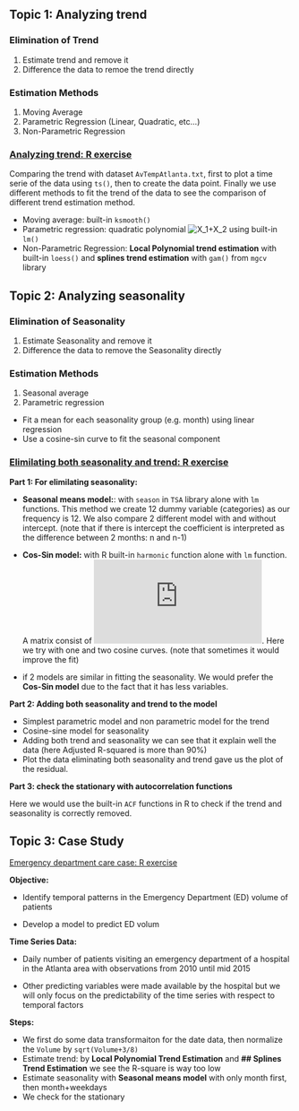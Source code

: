 ## Topic 1: Analyzing trend

### Elimination of Trend
  1.	Estimate trend and remove it
  2.	Difference the data to remoe the trend directly
### Estimation Methods
  1.	Moving Average
  2.	Parametric Regression (Linear, Quadratic, etc…)
  3.	Non-Parametric Regression

### [Analyzing trend: R exercise](https://github.com/Yuhsuant1994/DataScienceTechInstitute/blob/master/TimeSeries/TS_1_Analyzing_Trend.ipynb)

Comparing the trend with dataset `AvTempAtlanta.txt`, first to plot a time serie of the data using `ts()`, then to create the data point. Finally we use different methods to fit the trend of the data to see the comparison of different trend estimation method.
  * Moving average: built-in `ksmooth()`
  * Parametric regression: quadratic polynomial ![X_1+X_2](https://github.com/Yuhsuant1994/DataScienceTechInstitute/blob/master/TimeSeries/TS_1_Analyzing_Trend.ipynb) using built-in `lm()`
  * Non-Parametric Regression: **Local Polynomial trend estimation** with built-in `loess()` and **splines trend estimation** with `gam()` from `mgcv` library
  
## Topic 2: Analyzing seasonality

### Elimination of Seasonality

 1. Estimate Seasonality and remove it
 2. Difference the data to remove the Seasonality directly

### Estimation Methods

 1. Seasonal average
 2. Parametric regression
 
 * Fit a mean for each seasonality group (e.g. month) using linear regression
 * Use a cosine-sin curve to fit the seasonal component

### [Elimilating both seasonality and trend: R exercise](https://github.com/Yuhsuant1994/DataScienceTechInstitute/blob/master/TimeSeries/TS_2_Analyzing_Seasonality_plus_autocorrelation_function.ipynb)

**Part 1: For elimilating seasonality:**

 * **Seasonal means model:**: with `season` in `TSA` library alone with `lm` functions. This method we create 12 dummy variable (categories) as our frequency is 12. We also compare 2 different model with and without intercept. (note that if there is intercept the coefficient is interpreted as the difference between 2 months: n and n-1)
 
 * **Cos-Sin model:** with R built-in `harmonic` function alone with `lm` function. A matrix consist of ![sincos](https://latex.codecogs.com/gif.latex?%5Ccos%282k%5Cpi%20t%29%24%2C%20%24%5Csin%282k%5Cpi%20t%29%2C%5Cquad%20k%3D1%2C2%2C...%2Cm). Here we try with one and two cosine curves. (note that sometimes it would improve the fit) 
 
 * if 2 models are similar in fitting the seasonality. We would prefer the **Cos-Sin model** due to the fact that it has less variables.
 
**Part 2: Adding both seasonality and trend to the model**
 
 * Simplest parametric model and non parametric model for the trend
 * Cosine-sine model for seasonality
 * Adding both trend and seasonality we can see that it explain well the data (here Adjusted R-squared is more than 90%)
 * Plot the data eliminating both seasonality and trend gave us the plot of the residual.

**Part 3: check the stationary with autocorrelation functions**

Here we would use the built-in `ACF` functions in R to check if the trend and seasonality is correctly removed.

## Topic 3: Case Study

[Emergency department care case: R exercise](https://github.com/Yuhsuant1994/DataScienceTechInstitute/blob/master/TimeSeries/TS_3_case_study_Emergency_department_care.ipynb)

**Objective:**


* Identify temporal patterns in the Emergency Department (ED) volume of patients

* Develop a model to predict ED volum

**Time Series Data:**

* Daily number of patients visiting an emergency department of a hospital in the Atlanta area with observations from 2010 until mid 2015

* Other predicting variables were made available by the hospital but we will only focus on the predictability of the time series with respect to temporal factors

**Steps:**

* We first do some data transformaiton for the date data, then normalize the `Volume` by `sqrt(Volume+3/8)`
* Estimate trend: by **Local Polynomial Trend Estimation** and **## Splines Trend Estimation** we see the R-square is way too low
* Estimate seasonality with **Seasonal means model** with only month first, then month+weekdays
* We check for the stationary
